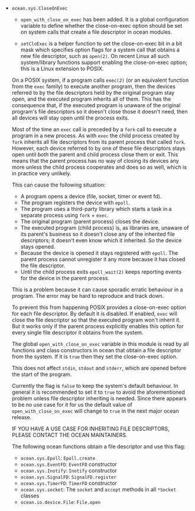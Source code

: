 * `ocean.sys.CloseOnExec`

    * `open_with_close_on_exec` has been added. It is a global configuration
      variable to define whether the close-on-exec option should be set on
      system calls that create a file descriptor in ocean modules.

    * `setCloExec` is a helper function to set the close-on-exec bit in a bit
      mask which specifies option flags for a system call that obtains a new
      file descriptor, such as `open(2)`. On recent Linux all such
      system/library functions support enabling the close-on-exec option; this
      is a Linux extension to POSIX.

    On a POSIX system, if a program calls `exec(2)` (or an equivalent function
    from the `exec` family) to execute another program, then the devices
    referred to by the file descriptors held by the original program stay open,
    and the executed program inherits all of them.
    This has the consequence that, if the executed program is unaware of the
    original program's file descriptors so it doesn't close those it doesn't
    need, then all devices will stay open until the process exits.

    Most of the time an `exec` call is preceded by a `fork` call to execute a
    program in a new process. As with `exec` the child process created by `fork`
    inherits all file descriptors from its parent process that called `fork`.
    However, each device referred to by one of these file descriptors stays open
    until _both_ the parent and child process close them or exit. This means
    that the parent process has no way of closing its devices any more unless
    the child process cooperates and does so as well, which is in practice very
    unlikely.

    This can cause the following situation:
     - A program opens a device (file, socket, timer or event fd).
     - The program registers the device with `epoll`.
     - The program uses a third-party library which starts a task in a separate
       process using `fork` + `exec`.
     - The original program (parent process) closes the device.
     - The executed program (child process) is, as libraries are, unaware of
       its parent's business so it doesn't close any of the inherited file
       descriptors; it doesn't even know which it inherited. So the device stays
       opened.
     - Because the device is opened it stays registered with `epoll`. The parent
       process cannot unregister it any more because it has closed the file
       descriptor.
     - Until the child process exits `epoll_wait(2)` keeps reporting events for
       the device in the parent process.

    This is a problem because it can cause sporadic erratic behaviour in a
    program. The error may be hard to reproduce and track down.

    To prevent this from happening POSIX provides a close-on-exec option for
    each file descriptor. By default it is disabled. If enabled, `exec` will
    close the file descriptor so that the executed program won't inherit it. But
    it works only if the parent process explicitly enables this option for every
    single file descriptor it obtains from the system.

    The global `open_with_close_on_exec` variable in this module is read by all
    functions and class constructors in ocean that obtain a file descriptor from
    the system. If it is `true` then they set the close-on-exec option.

    This does not affect `stdin`, `stdout` and `stderr`, which are opened before
    the start of the program.

    Currently the flag is `false` to keep the system's default behaviour. In
    general it is recommended to set it to `true` to avoid the aforementioned
    problem unless file descriptor inheriting is needed. Since there appears to
    be no use case for it for us the default value of `open_with_close_on_exec`
    will change to `true` in the next major ocean release.

    IF YOU HAVE A USE CASE FOR INHERITING FILE DESCRIPTORS, PLEASE CONTACT THE
    OCEAN MAINTAINERS.

    The following ocean functions obtain a file descriptor and use this flag:

    - `ocean.sys.Epoll`: `Epoll.create`
    - `ocean.sys.EventFD`: `EventFD` constructor
    - `ocean.sys.Inotify`: `Inotify` constructor
    - `ocean.sys.SignalFD`: `SignalFD.register`
    - `ocean.sys.TimerFD`: `TimerFD` constructor
    - `ocean.sys.socket`: The `socket` and `accept` methods in all `*Socket`
        classes
    - `ocean.io.device.File`: `File.open`
